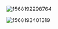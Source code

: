 ![1568192298764](/home/rambo/.config/Typora/typora-user-images/1568192298764.png)

![1568193401319](/home/rambo/.config/Typora/typora-user-images/1568193401319.png)